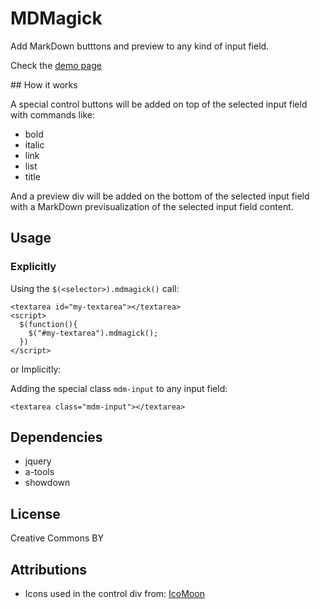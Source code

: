 # MDMagick

Add MarkDown butttons and preview to any kind of input field.

Check the [demo page](http://fguillen.github.com/MDMagick)

## How it works

A special control buttons will be added on top of the selected input field with commands like:

* bold
* italic
* link
* list
* title

And a preview div will be added on the bottom of the selected input field with a MarkDown previsualization of the selected input field content.

## Usage

### Explicitly

Using the `$(<selector>).mdmagick()` call:

    <textarea id="my-textarea"></textarea>
    <script>
      $(function(){
        $("#my-textarea").mdmagick();
      })
    </script>

or Implicitly:

Adding the special class `mdm-input` to any input field:

    <textarea class="mdm-input"></textarea>

## Dependencies

* jquery
* a-tools
* showdown

## License

Creative Commons BY

## Attributions

* Icons used in the control div from: [IcoMoon](http://keyamoon.com/icomoon/#toHome)